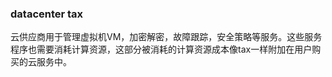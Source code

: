 ### datacenter tax
云供应商用于管理虚拟机VM，加密解密，故障跟踪，安全策略等服务。这些服务程序也需要消耗计算资源，这部分被消耗的计算资源成本像tax一样附加在用户购买的云服务中。

